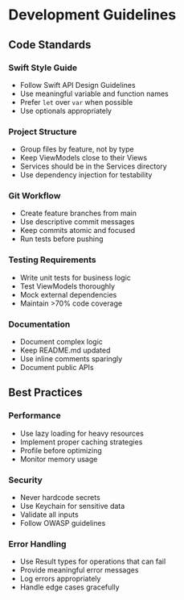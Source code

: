 # Development Guidelines

## Code Standards

### Swift Style Guide
- Follow Swift API Design Guidelines
- Use meaningful variable and function names
- Prefer `let` over `var` when possible
- Use optionals appropriately

### Project Structure
- Group files by feature, not by type
- Keep ViewModels close to their Views
- Services should be in the Services directory
- Use dependency injection for testability

### Git Workflow
- Create feature branches from main
- Use descriptive commit messages
- Keep commits atomic and focused
- Run tests before pushing

### Testing Requirements
- Write unit tests for business logic
- Test ViewModels thoroughly
- Mock external dependencies
- Maintain >70% code coverage

### Documentation
- Document complex logic
- Keep README.md updated
- Use inline comments sparingly
- Document public APIs

## Best Practices

### Performance
- Use lazy loading for heavy resources
- Implement proper caching strategies
- Profile before optimizing
- Monitor memory usage

### Security
- Never hardcode secrets
- Use Keychain for sensitive data
- Validate all inputs
- Follow OWASP guidelines

### Error Handling
- Use Result types for operations that can fail
- Provide meaningful error messages
- Log errors appropriately
- Handle edge cases gracefully